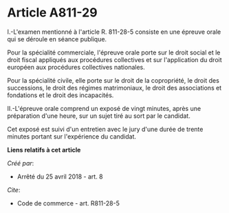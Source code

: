 # Article A811-29

I.-L'examen mentionné à l'article R. 811-28-5 consiste en une épreuve orale qui se déroule en séance publique. 

Pour la spécialité commerciale, l'épreuve orale porte sur le droit social et le droit fiscal appliqués aux procédures
collectives et sur l'application du droit européen aux procédures collectives nationales. 

Pour la spécialité civile, elle porte sur le droit de la copropriété, le droit des successions, le droit des régimes
matrimoniaux, le droit des associations et fondations et le droit des incapacités. 

II.-L'épreuve orale comprend un exposé de vingt minutes, après une préparation d'une heure, sur un sujet tiré au sort par le
candidat. 

Cet exposé est suivi d'un entretien avec le jury d'une durée de trente minutes portant sur l'expérience du candidat.

**Liens relatifs à cet article**

_Créé par_:

  - Arrêté du 25 avril 2018 - art. 8

_Cite_:

  - Code de commerce - art. R811-28-5
